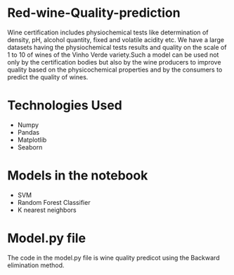# Red-wine-Quality-prediction
Wine certification includes physiochemical tests like determination of density, pH, alcohol quantity, fixed and volatile acidity etc. We have a large datasets having the physiochemical tests results and quality on the scale of 1 to 10 of wines of the Vinho Verde variety.Such a model can be used not only by the certification bodies but also by the wine producers to improve quality based on the physicochemical properties and by the consumers to predict the quality of wines.

# Technologies Used
* Numpy
* Pandas
* Matplotlib
* Seaborn

# Models in the notebook 
* SVM 
* Random Forest Classifier
* K nearest neighbors

# Model.py file
The code in the model.py file is wine quality predicot using the Backward elimination method.

